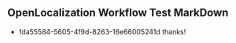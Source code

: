 ## OpenLocalization Workflow Test MarkDown
* fda55584-5605-4f9d-8263-16e66005241d thanks!

<!--HONumber=Aug16_HO3-->


